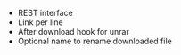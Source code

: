 * REST interface
* Link per line
* After download hook for unrar
* Optional name to rename downloaded file
